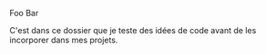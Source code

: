Foo Bar

C'est dans ce dossier que je teste des idées de code avant de les incorporer dans mes projets.
